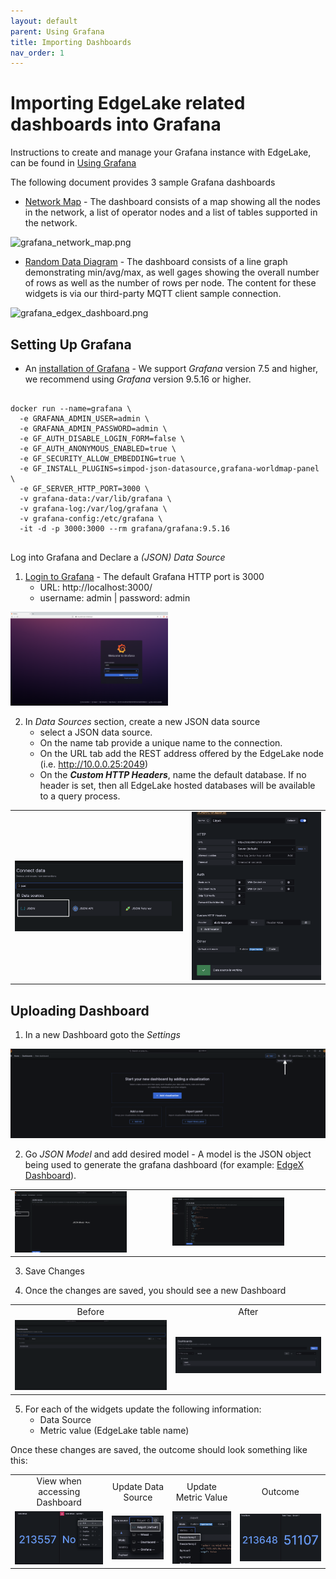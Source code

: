 ```yaml
---
layout: default
parent: Using Grafana
title: Importing Dashboards
nav_order: 1
---
```

# Importing EdgeLake related dashboards into Grafana

Instructions to create and manage your Grafana instance with EdgeLake, can be found in [Using Grafana](using%20grafana.md) 


The following document provides 3 sample Grafana dashboards
* [Network Map](jsons/network_summary.json) - The dashboard consists of a map showing all the nodes 
in the network, a list of operator nodes and a list of  tables supported in the network.

![grafana_network_map.png](..%2Fimgs%2Fgrafana_network_map.png)

  
* [Random Data Diagram](jsons/rand_data_dashboard.json) - The dashboard consists of a line graph demonstrating min/avg/max, as well gages showing 
the overall number of rows as well as the number of rows per node. The content for these widgets is via our third-party
MQTT client sample connection.  

![grafana_edgex_dashboard.png](..%2Fimgs%2Fgrafana_edgex_dashboard.png)

## Setting Up Grafana

* An [installation of Grafana](https://grafana.com/docs/grafana/latest/setup-grafana/installation/) - We support _Grafana_ version 7.5 and higher, we recommend using _Grafana_ version 9.5.16 or higher. 
<pre>
   <code>
docker run --name=grafana \
  -e GRAFANA_ADMIN_USER=admin \
  -e GRAFANA_ADMIN_PASSWORD=admin \
  -e GF_AUTH_DISABLE_LOGIN_FORM=false \
  -e GF_AUTH_ANONYMOUS_ENABLED=true \
  -e GF_SECURITY_ALLOW_EMBEDDING=true \
  -e GF_INSTALL_PLUGINS=simpod-json-datasource,grafana-worldmap-panel \
  -e GF_SERVER_HTTP_PORT=3000 \
  -v grafana-data:/var/lib/grafana \
  -v grafana-log:/var/log/grafana \
  -v grafana-config:/etc/grafana \
  -it -d -p 3000:3000 --rm grafana/grafana:9.5.16
   </code>
</pre>

Log into Grafana and Declare a _(JSON) Data Source_

1. [Login to Grafana](https://grafana.com/docs/grafana/latest/getting-started/getting-started/) - The default Grafana HTTP port is 3000  
   * URL: http://localhost:3000/ 
   * username: admin | password: admin

<img src="../../imgs/grafana_login.png" alt="Grafana page" width="50%" height="50%" />

2. In _Data Sources_ section, create a new JSON data source
   * select a JSON data source.
   * On the name tab provide a unique name to the connection.
   * On the URL tab add the REST address offered by the EdgeLake node (i.e. http://10.0.0.25:2049)
   * On the ***Custom HTTP Headers***, name the default database. If no header is set, then all EdgeLake hosted databases will be available to a query process.

<table>
  <tr>
    <td><img src="../../imgs/grafana_datasource_connector.png" alt="Data Source Option" /></td>
    <td><img src="../../imgs/grafana_datasource_configuration.png" alt="Data Source Config" /></td>
  </tr>
</table>



## Uploading Dashboard

1. In a new Dashboard goto the _Settings_  
<img src="../../imgs/grafana_base_dashboard.png" alt="Empty Dashboard" />


2. Go _JSON Model_ and add desired model - A model is the JSON object being used to generate the grafana dashboard (for example: [EdgeX Dashboard](../docs/examples/grafana_json/edgex_dashboard.json)).

<table>
  <tr>
    <td><img src="../../imgs/grafana_json_model_empty.png" alt="Empty JSON Model" width="75%" height="75%" /></td>
    <td><img src="../../imgs/grafana_json_model.png" alt="JSON Model" width="75%" height="75%" /></td>
  </tr>
</table>

3. Save Changes


4. Once the changes are saved, you should see a new Dashboard 

<table>
  <tr>
    <td align="center">Before</td>
    <td align="center">After</td>
  </tr>
  <tr>
    <td><img src="../../imgs/grafana_no_dashboard.png" alt="No Dashboards" /></td>
    <td><img src="../../imgs/grafana_new_dashboard.png" alt="New Dashboard" /></td>
  </tr>
</table>

5. For each of the widgets update the following information:
   * Data Source 
   * Metric value (EdgeLake table name)

Once these changes are saved, the outcome should look something like this:

<table>
  <tr>
    <td align="center">View when accessing Dashboard</td>
    <td align="center">Update Data Source</td>
    <td align="center">Update Metric Value</td>
    <td align="center">Outcome</td>
  </tr>
  <tr>
    <td><img src="../../imgs/grafana_edit_button.png" alt="Edit Widget" /></td>
    <td><img src="../../imgs/grafana_update_datasource.png" alt="Update Data Source" /></td>
    <td><img src="../../imgs/grafana_update_table.png" alt="Update Metric Value" /></td>
    <td><img src="../../imgs/grafana_outcome.png" alt="Outcome" /></td>
  </tr>
</table>
